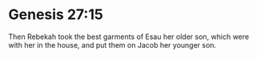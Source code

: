 # Genesis 27:15

Then Rebekah took the best garments of Esau her older son, which were with her in the house, and put them on Jacob her younger son.
